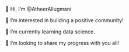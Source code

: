 👋 Hi, I’m @AtheerAllugmani

👀 I’m interested in building a positive community!

🌱 I’m currently learning data science.

💞️ I’m looking to share my progress with you all!
